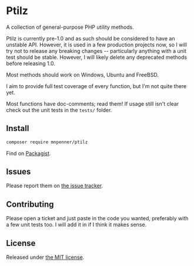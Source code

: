 # Ptilz #

A collection of general-purpose PHP utility methods.

Ptilz is currently pre-1.0 and as such should be considered to have an unstable API. However, it is used in a few production
projects now, so I will try not to release any breaking changes -- particularly anything with a unit test should be stable.
However, I will likely delete any deprecated methods before releasing 1.0.

Most methods should work on Windows, Ubuntu and FreeBSD.

I aim to provide full test coverage of every function, but I'm not quite there yet.

Most functions have doc-comments; read them! If usage still isn't clear check out the unit tests in the `tests/` folder.

## Install

```sh
composer require mnpenner/ptilz
```

Find on [Packagist](https://packagist.org/packages/mnpenner/ptilz).

## Issues

Please report them on [the issue tracker](https://github.com/mnpenner/ptilz/issues).

## Contributing

Please open a ticket and just paste in the code you wanted, preferably with a few unit tests too. I will add it in if I think it makes sense.

## License ##

Released under [the MIT license](http://opensource.org/licenses/mit-license.html).
